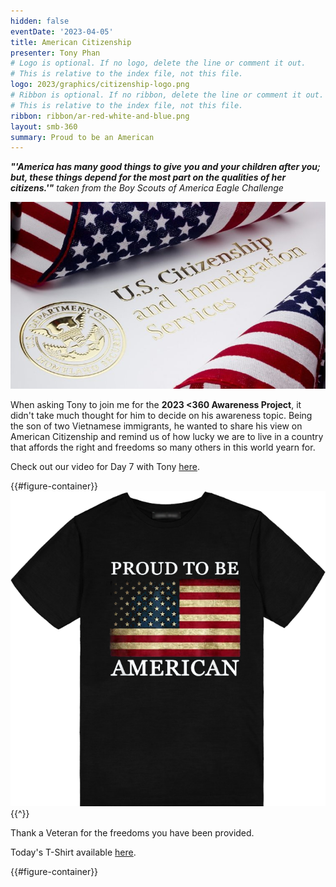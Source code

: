```yaml
---
hidden: false
eventDate: '2023-04-05'
title: American Citizenship
presenter: Tony Phan
# Logo is optional. If no logo, delete the line or comment it out.
# This is relative to the index file, not this file.
logo: 2023/graphics/citizenship-logo.png
# Ribbon is optional. If no ribbon, delete the line or comment it out.
# This is relative to the index file, not this file.
ribbon: ribbon/ar-red-white-and-blue.png
layout: smb-360
summary: Proud to be an American
---
```


***"'America has many good things to give you and your children after you; but, these things depend for the most part on the qualities of her citizens.'"*** *taken from the Boy Scouts of America Eagle Challenge*

<div class="D(f) Jc(c) My(1.4em)">
<img src="graphics/citizenship-pic-01.jpg" class="Maw(100%)">
</div>

When asking Tony to join me for the **2023 <span class="C(red)">&lt;3</span>60 Awareness Project**, it didn't take much thought for him to decide on his awareness topic. Being the son of two Vietnamese immigrants, he wanted to share his view on American Citizenship and remind us of how lucky we are to live in a country that affords the right and freedoms so many others in this world yearn for.

Check out our video for Day 7 with Tony <a href="https://www.facebook.com/brianscoutmasterbucky.reiners/videos/587653896644252">here</a>.

{{#figure-container}}
<img src="graphics/day-07-t.png" class="Maw(100%)">
{{^}}

Thank a Veteran for the freedoms you have been provided.

Today's T-Shirt available <a href="https://www.amazon.com/gp/product/B00Y5X50HQ/ref=ppx_od_dt_b_asin_title_s00?ie=UTF8&th=1&psc=1">here</a>.

{{#figure-container}}
